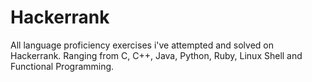 # Hackerrank
All language proficiency exercises i've attempted and solved on Hackerrank. Ranging from C, C++, Java, Python, Ruby, Linux Shell and Functional Programming.
